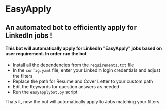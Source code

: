 # EasyApply
## An automated bot to efficiently apply for LinkedIn jobs !

#### This bot will automatically apply for LinkedIn "EasyApply" jobs based on user requirement. In order run the bot
- Install all the dependencies from the `requirements.txt` file
- In the `config.yaml` file, enter your LinkedIn login credentials and adjust the filters
- Replace the path for Resume and Cover Letter to your custom path
- Edit the Keywords for question answers as needed
- Run the `easyapplybot.py` script

Thats it, now the bot will automatically apply to Jobs matching your filters.
